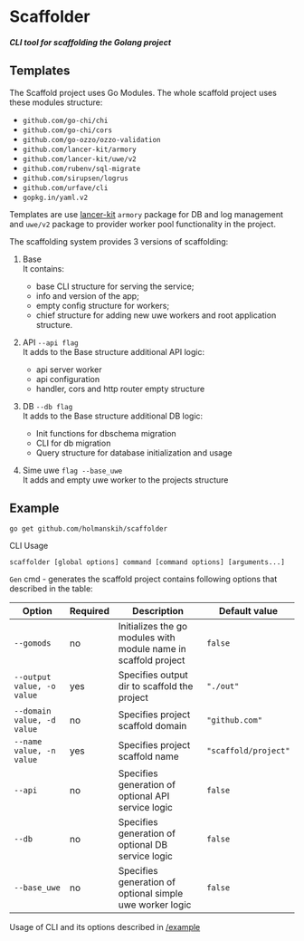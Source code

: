 # Scaffolder

##### CLI tool for scaffolding the Golang project

## Templates 
The Scaffold project uses Go Modules.
The whole scaffold project uses these modules structure:
- `github.com/go-chi/chi`
- `github.com/go-chi/cors`
- `github.com/go-ozzo/ozzo-validation`
- `github.com/lancer-kit/armory`
- `github.com/lancer-kit/uwe/v2`
- `github.com/rubenv/sql-migrate`
- `github.com/sirupsen/logrus`
- `github.com/urfave/cli`
- `gopkg.in/yaml.v2`

Templates are use [lancer-kit](https://github.com/lancer-kit) `armory` package for DB and log management and
`uwe/v2` package to provider worker pool functionality in the project.

The scaffolding system provides 3 versions of scaffolding:

1. Base \
    It contains: 
    * base CLI structure for serving the service;
    * info and version of the app;
    * empty config structure for workers;
    * chief structure for adding new uwe workers and root application structure.

2. API `--api flag` \
    It adds to the Base structure additional API logic:
    * api server worker
    * api configuration
    * handler, cors and http router empty structure

3. DB `--db flag` \
   It adds to the Base structure additional DB logic:
   * Init functions for dbschema migration
   * CLI for db migration
   * Query structure for database initialization and usage

4. Sime uwe `flag --base_uwe` \
   It adds and empty uwe worker to the projects structure
   
## Example
```
go get github.com/holmanskih/scaffolder
```



CLI Usage
```
scaffolder [global options] command [command options] [arguments...]
```

`Gen` cmd - generates the scaffold project contains following options that described in the table:

Option                      | Required  | Description                                                       | Default value         |
             ---            |    ---    |                              ---                                  |         ---           |
`--gomods`                  | no        | Initializes the go modules with module name in scaffold project   | `false`               |
`--output value, -o value`  | yes       | Specifies output dir to scaffold the project                      | `"./out"`             |
`--domain value, -d value`  | no        | Specifies project scaffold domain                                 | `"github.com"`        |
`--name value, -n value`    | yes       | Specifies project scaffold name                                   | `"scaffold/project"`  |
`--api`                     | no        | Specifies generation of optional API service logic                | `false`               |
`--db`                      | no        | Specifies generation of optional DB service logic                 | `false`               |
`--base_uwe`                | no        | Specifies generation of optional simple uwe worker logic          | `false`               |

Usage of CLI and its options described in [/example](https://github.com/holmanskih/scaffolder/blob/master/example/Makefile)


